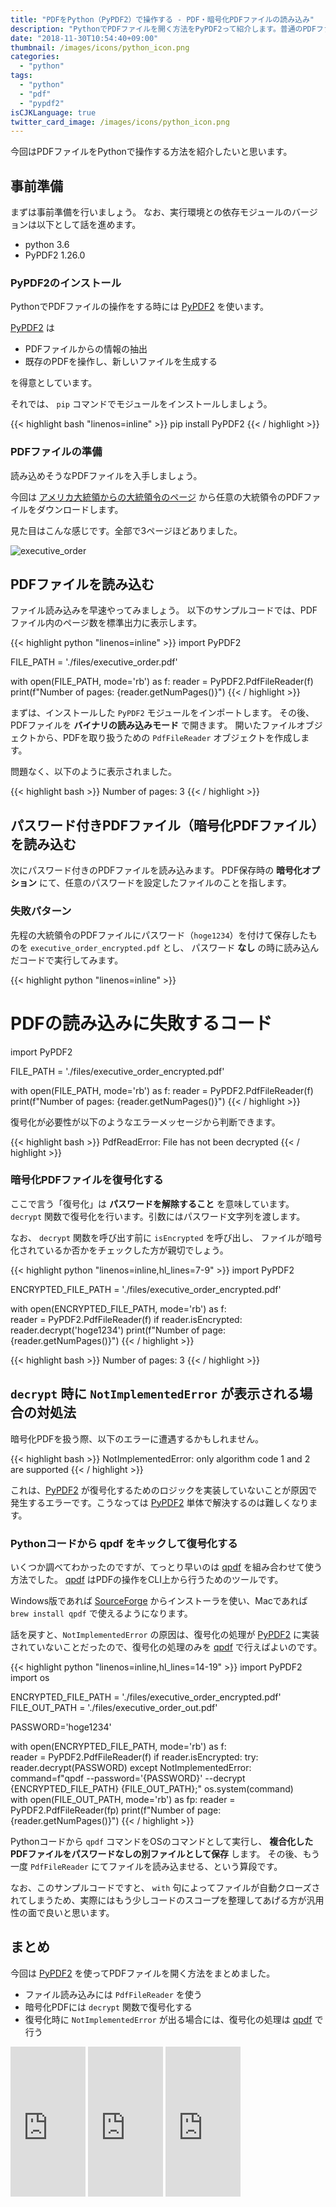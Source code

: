 ```yaml
---
title: "PDFをPython（PyPDF2）で操作する - PDF・暗号化PDFファイルの読み込み"
description: "PythonでPDFファイルを開く方法をPyPDF2って紹介します。普通のPDFファイルと暗号化されたパスワード付きPDFファイルで開き方が異なるので、それぞれの場合と、PyPDF2で発生するエラーの問題についても触れます。"
date: "2018-11-30T10:54:40+09:00"
thumbnail: /images/icons/python_icon.png
categories:
  - "python"
tags:
  - "python"
  - "pdf"
  - "pypdf2"
isCJKLanguage: true
twitter_card_image: /images/icons/python_icon.png
---
```


今回はPDFファイルをPythonで操作する方法を紹介したいと思います。

<!--adsense-->

## 事前準備

まずは事前準備を行いましょう。
なお、実行環境との依存モジュールのバージョンは以下として話を進めます。

* python 3.6
* PyPDF2 1.26.0

### PyPDF2のインストール

PythonでPDFファイルの操作をする時には [PyPDF2](https://pythonhosted.org/PyPDF2/index.html) を使います。

[PyPDF2](https://pythonhosted.org/PyPDF2/index.html) は

* PDFファイルからの情報の抽出
* 既存のPDFを操作し、新しいファイルを生成する

を得意としています。

それでは、 `pip` コマンドでモジュールをインストールしましょう。

{{< highlight bash "linenos=inline" >}}
pip install PyPDF2
{{< / highlight >}}

### PDFファイルの準備

読み込めそうなPDFファイルを入手しましょう。

今回は [アメリカ大統領からの大統領令のページ](https://www.federalregister.gov/presidential-documents/executive-orders) から任意の大統領令のPDFファイルをダウンロードします。

見た目はこんな感じです。全部で3ページほどありました。

![executive_order](/images/20181130/executive_order.png)

<!--adsense-->

## PDFファイルを読み込む

ファイル読み込みを早速やってみましょう。 
以下のサンプルコードでは、PDFファイル内のページ数を標準出力に表示します。

{{< highlight python "linenos=inline" >}}
import PyPDF2

FILE_PATH = './files/executive_order.pdf'

with open(FILE_PATH, mode='rb') as f:
    reader = PyPDF2.PdfFileReader(f)
    print(f"Number of pages: {reader.getNumPages()}")
{{< / highlight >}}

まずは、インストールした `PyPDF2` モジュールをインポートします。
その後、PDFファイルを **バイナリの読み込みモード** で開きます。
開いたファイルオブジェクトから、PDFを取り扱うための `PdfFileReader` オブジェクトを作成します。

問題なく、以下のように表示されました。

{{< highlight bash >}}
Number of pages: 3
{{< / highlight >}}

<!--adsense-->

## パスワード付きPDFファイル（暗号化PDFファイル）を読み込む

次にパスワード付きのPDFファイルを読み込みます。
PDF保存時の **暗号化オプション** にて、任意のパスワードを設定したファイルのことを指します。

### 失敗パターン

先程の大統領令のPDFファイルにパスワード（`hoge1234`）を付けて保存したものを `executive_order_encrypted.pdf` とし、
パスワード **なし** の時に読み込んだコードで実行してみます。

{{< highlight python "linenos=inline" >}}
# PDFの読み込みに失敗するコード
import PyPDF2

FILE_PATH = './files/executive_order_encrypted.pdf'

with open(FILE_PATH, mode='rb') as f:
    reader = PyPDF2.PdfFileReader(f)
    print(f"Number of pages: {reader.getNumPages()}")
{{< / highlight >}}

復号化が必要性が以下のようなエラーメッセージから判断できます。

{{< highlight bash >}}
PdfReadError: File has not been decrypted
{{< / highlight >}}

### 暗号化PDFファイルを復号化する

ここで言う「復号化」は **パスワードを解除すること** を意味しています。
`decrypt` 関数で復号化を行います。引数にはパスワード文字列を渡します。

なお、 `decrypt` 関数を呼び出す前に `isEncrypted` を呼び出し、
ファイルが暗号化されているか否かをチェックした方が親切でしょう。

{{< highlight python "linenos=inline,hl_lines=7-9" >}}
import PyPDF2

ENCRYPTED_FILE_PATH = './files/executive_order_encrypted.pdf'

with open(ENCRYPTED_FILE_PATH, mode='rb') as f:        
    reader = PyPDF2.PdfFileReader(f)
    if reader.isEncrypted:
        reader.decrypt('hoge1234')
        print(f"Number of page: {reader.getNumPages()}")
{{< / highlight >}}

{{< highlight bash >}}
Number of pages: 3
{{< / highlight >}}

<!--adsense-->

## `decrypt` 時に `NotImplementedError` が表示される場合の対処法

暗号化PDFを扱う際、以下のエラーに遭遇するかもしれません。

{{< highlight bash >}}
NotImplementedError: only algorithm code 1 and 2 are supported
{{< / highlight >}}

これは、[PyPDF2](https://pythonhosted.org/PyPDF2/index.html) が復号化するためのロジックを実装していないことが原因で発生するエラーです。こうなっては [PyPDF2](https://pythonhosted.org/PyPDF2/index.html) 単体で解決するのは難しくなります。

### Pythonコードから qpdf をキックして復号化する

いくつか調べてわかったのですが、てっとり早いのは [qpdf](https://github.com/qpdf/qpdf) を組み合わせて使う方法でした。
[qpdf](https://github.com/qpdf/qpdf) はPDFの操作をCLI上から行うためのツールです。

Windows版であれば [SourceForge](https://sourceforge.net/projects/qpdf/) からインストーラを使い、Macであれば `brew install qpdf` で使えるようになります。

話を戻すと、`NotImplementedError` の原因は、復号化の処理が [PyPDF2](https://pythonhosted.org/PyPDF2/index.html) に実装されていないことだったので、復号化の処理のみを [qpdf](https://github.com/qpdf/qpdf) で行えばよいのです。

{{< highlight python "linenos=inline,hl_lines=14-19"  >}}
import PyPDF2
import os

ENCRYPTED_FILE_PATH = './files/executive_order_encrypted.pdf'
FILE_OUT_PATH = './files/executive_order_out.pdf'

PASSWORD='hoge1234'

with open(ENCRYPTED_FILE_PATH, mode='rb') as f:        
    reader = PyPDF2.PdfFileReader(f)
    if reader.isEncrypted:
        try:
            reader.decrypt(PASSWORD)
        except NotImplementedError:
            command=f"qpdf --password='{PASSWORD}' --decrypt {ENCRYPTED_FILE_PATH} {FILE_OUT_PATH};"
            os.system(command)            
            with open(FILE_OUT_PATH, mode='rb') as fp:
                reader = PyPDF2.PdfFileReader(fp)
                print(f"Number of page: {reader.getNumPages()}")
{{< / highlight >}}

Pythonコードから `qpdf` コマンドをOSのコマンドとして実行し、
**複合化したPDFファイルをパスワードなしの別ファイルとして保存** します。
その後、もう一度 `PdfFileReader` にてファイルを読み込ませる、という算段です。

なお、このサンプルコードですと、 `with` 句によってファイルが自動クローズされてしまうため、実際にはもう少しコードのスコープを整理してあげる方が汎用性の面で良いと思います。

## まとめ

今回は [PyPDF2](https://pythonhosted.org/PyPDF2/index.html) を使ってPDFファイルを開く方法をまとめました。

* ファイル読み込みには `PdfFileReader` を使う
* 暗号化PDFには `decrypt` 関数で復号化する
* 復号化時に `NotImplementedError` が出る場合には、復号化の処理は [qpdf](https://github.com/qpdf/qpdf) で行う

<iframe style="width:120px;height:240px;" marginwidth="0" marginheight="0" scrolling="no" frameborder="0" src="https://rcm-fe.amazon-adsystem.com/e/cm?ref=qf_sp_asin_til&t=soudegesu-22&m=amazon&o=9&p=8&l=as1&IS2=1&detail=1&asins=487311778X&linkId=c147d28e189fdaae2d03d9fa71dd1ea2&bc1=ffffff&lt1=_blank&fc1=333333&lc1=0066c0&bg1=ffffff&f=ifr">
</iframe>
<iframe style="width:120px;height:240px;" marginwidth="0" marginheight="0" scrolling="no" frameborder="0" src="https://rcm-fe.amazon-adsystem.com/e/cm?ref=qf_sp_asin_til&t=soudegesu-22&m=amazon&o=9&p=8&l=as1&IS2=1&detail=1&asins=4873117380&linkId=fffb54546b0abb4066b8c70034e45cee&bc1=ffffff&lt1=_blank&fc1=333333&lc1=0066c0&bg1=ffffff&f=ifr">
</iframe>
<iframe style="width:120px;height:240px;" marginwidth="0" marginheight="0" scrolling="no" frameborder="0" src="https://rcm-fe.amazon-adsystem.com/e/cm?ref=qf_sp_asin_til&t=soudegesu-22&m=amazon&o=9&p=8&l=as1&IS2=1&detail=1&asins=479738946X&linkId=a0f1182a7478439bc70e51d189ec3179&bc1=ffffff&lt1=_blank&fc1=333333&lc1=0066c0&bg1=ffffff&f=ifr">
</iframe>
